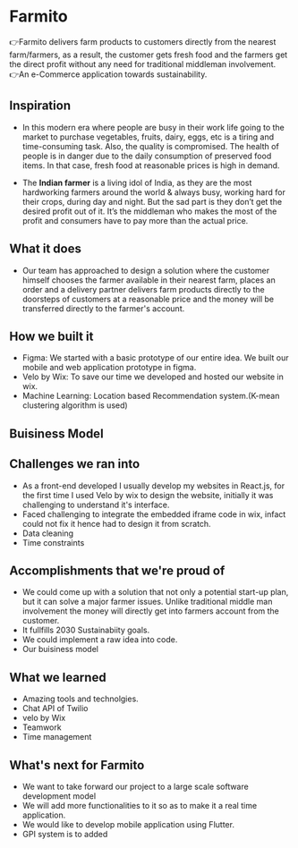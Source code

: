 # Farmito
👉Farmito delivers farm products to customers directly from the nearest farm/farmers, as a result, the customer gets fresh food  and the farmers get the direct profit without any need for traditional middleman involvement.
<br/> 👉An e-Commerce application towards sustainability.

## Inspiration
* In this modern era where people are busy in their work life going to the market to purchase vegetables, fruits, dairy, eggs, etc is a tiring and time-consuming task. Also, the quality is compromised. The health of people is in danger due to the daily consumption of preserved food items. In that case, fresh food at reasonable prices is high in demand. 

* The **Indian farmer** is a living idol of India, as they are the most hardworking farmers around the world & always busy, working hard for their crops, during day and night. But the sad part is they don’t get the desired profit out of it. It’s the middleman who makes the most of the profit and consumers have to pay more than the actual price.

## What it does
* Our team has approached to design a solution where the customer himself chooses the farmer available in their nearest farm, places an order and a delivery partner delivers farm products directly to the doorsteps of customers at a reasonable price and the money will be transferred directly to the farmer's account. 

## How we built it
* Figma: We started with a basic prototype of our entire idea. We built our mobile and web application prototype in figma. <br/>
* Velo by Wix: To save our time we developed and hosted our website in wix. 
* Machine Learning: Location based Recommendation system.(K-mean clustering algorithm is used)

## Buisiness Model

## Challenges we ran into
* As a front-end developed I usually develop my websites in React.js, for the first time I used Velo by wix to design the website, initially it was challenging to understand it's interface.
* Faced challenging to integrate the embedded iframe code in wix, infact could not fix it hence had to design it from scratch.
* Data cleaning
* Time constraints

## Accomplishments that we're proud of
* We could come up with a solution that not only a potential start-up plan, but it can solve a major farmer issues. Unlike traditional middle man involvement the money will directly get into farmers account from the customer.
* It fullfills 2030 Sustainabiity goals.
* We could implement a raw idea into code.
* Our buisiness model

## What we learned
* Amazing tools and technolgies.
* Chat API of Twilio
* velo by Wix
* Teamwork
* Time management

## What's next for Farmito
* We want to take forward our project to a large scale software development model
* We will add more functionalities to it so as to make it a real time application.
* We would like to develop mobile application using Flutter.
* GPI system is to added 
